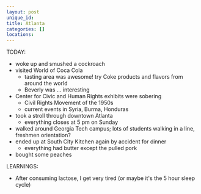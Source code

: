 ```yaml
---
layout: post
unique_id: 
title: Atlanta
categories: []
locations: 
---
```


TODAY:
* woke up and smushed a cockroach
* visited World of Coca Cola
  * tasting area was awesome! try Coke products and flavors from around the world
  * Beverly was ... interesting
* Center for Civic and Human Rights exhibits were sobering
  * Civil Rights Movement of the 1950s
  * current events in Syria, Burma, Honduras
* took a stroll through downtown Atlanta
  * everything closes at 5 pm on Sunday
* walked around Georgia Tech campus; lots of students walking in a line, freshmen orientation?
* ended up at South City Kitchen again by accident for dinner
  * everything had butter except the pulled pork
* bought some peaches

LEARNINGS:
* After consuming lactose, I get very tired (or maybe it's the 5 hour sleep cycle)

